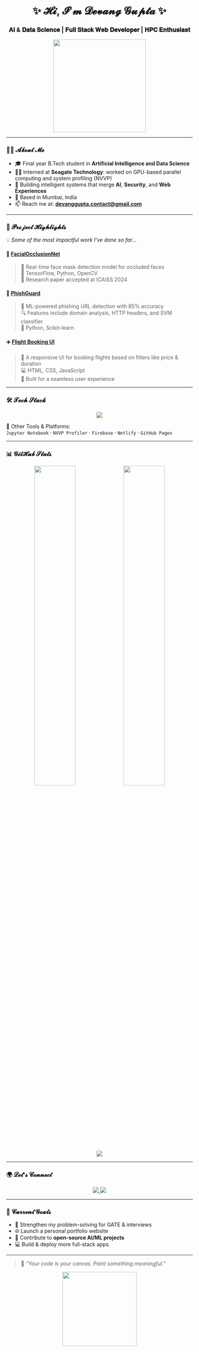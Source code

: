 <h1 align="center">✨ 𝓗𝓲, 𝓘'𝓶 𝓓𝓮𝓿𝓪𝓷𝓰 𝓖𝓾𝓹𝓽𝓪 ✨</h1>
<h3 align="center">𝐀𝐈 & 𝐃𝐚𝐭𝐚 𝐒𝐜𝐢𝐞𝐧𝐜𝐞 | 𝐅𝐮𝐥𝐥 𝐒𝐭𝐚𝐜𝐤 𝐖𝐞𝐛 𝐃𝐞𝐯𝐞𝐥𝐨𝐩𝐞𝐫 | 𝐇𝐏𝐂 𝐄𝐧𝐭𝐡𝐮𝐬𝐢𝐚𝐬𝐭</h3>

<p align="center">
  <img src="https://media.giphy.com/media/qgQUggAC3Pfv687qPC/giphy.gif" width="250" />
</p>

---

### 🧑‍💻 𝓐𝓫𝓸𝓾𝓽 𝓜𝓮

- 🎓 Final year B.Tech student in **Artificial Intelligence and Data Science**
- 👨‍💻 Interned at **Seagate Technology**: worked on GPU-based parallel computing and system profiling (NVVP)
- 🤖 Building intelligent systems that merge **AI**, **Security**, and **Web Experiences**
- 📍 Based in Mumbai, India
- 📫 Reach me at: **devanggupta.contact@gmail.com**

---

### 🚀 𝓟𝓻𝓸𝓳𝓮𝓬𝓽 𝓗𝓲𝓰𝓱𝓵𝓲𝓰𝓱𝓽𝓼

💡 *Some of the most impactful work I’ve done so far...*

#### 🧠 [FacialOcclusionNet](https://github.com/devanggupta/FacialOcclusionNet)
> 🎯 Real-time face mask detection model for occluded faces  
> 📌 TensorFlow, Python, OpenCV  
> 📜 Research paper accepted at ICAISS 2024  

#### 🔐 [PhishGuard](https://github.com/devanggupta/PhishGuard)
> 🚨 ML-powered phishing URL detection with 85% accuracy  
> 🔍 Features include domain analysis, HTTP headers, and SVM classifier  
> 🔧 Python, Scikit-learn

#### ✈️ [Flight Booking UI](https://github.com/devanggupta/FlightBooking)
> 🛫 A responsive UI for booking flights based on filters like price & duration  
> 💻 HTML, CSS, JavaScript  
> 🎨 Built for a seamless user experience

---

### 🛠️ 𝓣𝓮𝓬𝓱 𝓢𝓽𝓪𝓬𝓴

<p align="center">
  <img src="https://skillicons.dev/icons?i=python,cpp,js,react,html,css,nodejs,mongodb,mysql,git,github,figma,vscode&theme=light" />
</p>

🧰 Other Tools & Platforms:  
`Jupyter Notebook` · `NVVP Profiler` · `Firebase` · `Netlify` · `GitHub Pages`

---

### 📊 𝓖𝓲𝓽𝓗𝓾𝓫 𝓢𝓽𝓪𝓽𝓼

<p align="center">
  <img src="https://github-readme-stats.vercel.app/api?username=devanggupta&show_icons=true&theme=vue-dark&count_private=true" width="47%" />
  <img src="https://github-readme-streak-stats.herokuapp.com?user=devanggupta&theme=vue-dark&date_format=M%20j%5B%2C%20Y%5D" width="47%" />
</p>

<p align="center">
  <img src="https://activity-graph.herokuapp.com/graph?username=devanggupta&bg_color=ffffff&color=000000&line=0059b3&point=007acc&area=true&hide_border=true" />
</p>

---

### 🌍 𝓛𝓮𝓽'𝓼 𝓒𝓸𝓷𝓷𝓮𝓬𝓽

<p align="center">
  <a href="https://linkedin.com/in/devanggupta" target="_blank">
    <img src="https://img.shields.io/badge/-LinkedIn-blue?style=for-the-badge&logo=Linkedin&logoColor=white">
  </a>
  <a href="mailto:devanggupta.contact@gmail.com">
    <img src="https://img.shields.io/badge/-Gmail-D14836?style=for-the-badge&logo=gmail&logoColor=white">
  </a>
</p>

---

### 🎯 𝓒𝓾𝓻𝓻𝓮𝓷𝓽 𝓖𝓸𝓪𝓵𝓼

- 🧩 Strengthen my problem-solving for GATE & interviews  
- 🌐 Launch a personal portfolio website  
- 🤝 Contribute to **open-source AI/ML projects**  
- 💻 Build & deploy more full-stack apps

---

> 🧠 *“Your code is your canvas. Paint something meaningful.”*

<p align="center">
  <img src="https://media.giphy.com/media/13HgwGsXF0aiGY/giphy.gif" width="200" />
</p>
